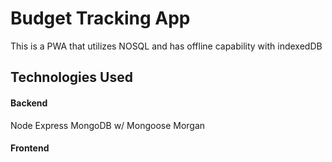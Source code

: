 # Budget Tracking App
This is a PWA that utilizes NOSQL and has offline capability with indexedDB

## Technologies Used
#### Backend
Node
Express
MongoDB w/ Mongoose
Morgan

#### Frontend



